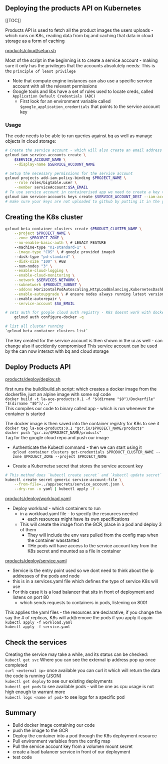## Deploying the products API on Kubernetes

[[TOC]]

Products API is used to fetch all the product images the users uploads - which runs on K8s, reading data from bq and caching that data in cloud storage as a form of caching

[products/cloud/setup.sh](../../content-google-cloud-engineer-master/products/cloud/setup.sh)

Most of the script in the beginning is to create a service account - making sure it only has the privileges that the accounts absolutely needs: This is the `principle of least privilege`  
* Note that compute engine instances can also use a specific service account with all the relevant permissions 
* Google tools and libs have a set of rules used  to locate creds, called `Application Default Credentials (ADC)`
    * First look for an environment variable called `$google_application_credentials` that points to the service account key 

### Usage

The code needs to be able to run queries against bq as well as manage objects in cloud storage:

```bash
# Create the service account - which will also create an email address (member id)
gcloud iam service-accounts create \
    $SERVICE_ACCOUNT_NAME \
    --display-name $SERVICE_ACCOUNT_NAME

# Setup the necessary permissions for the service account
gcloud projects add-iam-policy-binding $PROJECT_NAME \
    --role roles/bigtable.user \
    --member serviceAccount:$SA_EMAIL
# To use service account in containerised app we need to create a key to allow the code to login as service account
gcloud iam service-accounts keys create $SERVICE_ACCOUNT_DEST --iam-account $SA_EMAIL
# make sure your keys are not uploaded to github by putting it in the git ignore, this wil be generated in your local secrets folder
```

## Creating the K8s cluster
```bash
gcloud beta container clusters create $PRODUCT_CLUSTER_NAME \
    --project $PROJECT_NAME \
    --zone $PROJECT_ZONE \
    --no-enable-basic-auth \ # LEGACY FEATURE
    --machine-type "n1-standard-1" \
    --image-type "COS" \ # google provided image0
    --disk-type "pd-standard" \
    --disk-size "100" \ #GB
    --num-nodes "3" \
    --enable-cloud-logging \
    --enable-cloud-monitoring \
    --network $SERVICES_NETWORK \
    --subnetwork $PRODUCT_SUBNET \
    --addons HorizontalPodAutoscaling,HttpLoadBalancing,KubernetesDashboard \
    --enable-autoupgrade \ # ensure nodes always running latest version of K8s
    --enable-autorepair \
    --service-account $SA_EMAIL

# sets auth for google cloud auth registry - K8s doesnt work with dockerfiles, only with actual images
    gcloud auth configure-docker -q

# list all cluster running 
`gcloud beta container clusters list`
```
The key created for the service account is then shown in the ui as well - can change also if accidently compromised
This service account can be used by the  can now interact with bq and cloud storage 

## Deploy Products API

[products/deploy/deploy.sh](../../content-google-cloud-engineer-master/products/deploy/deploy.sh)

first runs the build/build.sh script: which creates a docker image from the dockerfile, just an alpine image with some sql code   
`docker build -t la-ace-products:0.1 -f "$(dirname "$0")/Dockerfile" "$(dirname "$0")/../"`  
This compiles our code to binary called app - which is run whenever the container is started

The docker image is then saved into the container registry for K8s to see it   
`docker tag la-ace-products:0.1 "gcr.io/$PROJECT_NAME/products"`  
`docker push "gcr.io/$PROJECT_NAME/products"`  
Tag for the google cloud repo and push our image

* Authenticate the Kubectl command - then we can start using it  
`gcloud container clusters get-credentials $PRODUCT_CLUSTER_NAME --zone $PROJECT_ZONE --project $PROJECT_NAME`

* Create a Kubernetse secret that stores the service account key
```bash
# This method does `kubectl create secret` and `kubectl update secret` all in one line 
kubectl create secret generic service-account-file \
    --from-file=../app/secrets/service_account.json \
    --dry-run -o yaml | kubectl apply -f -
```

[products/deploy/workload.yaml](../../content-google-cloud-engineer-master/products/deploy/workload.yaml)

* Deploy workload - which containers to run
    * in a workload.yaml file - to specify the resources needed
        * each resources might have its own specifications
    * This will create the image from the GCR, place in a pod and deploy 3 of them
        * They will include the env vars pulled from the config map when the container wasstarted
        * THe pods will have access to the service account key from the K8s secret and mounted as a file in container 

[products/deploy/service.yaml](../../content-google-cloud-engineer-master/products/deploy/service.yaml)

* Service is the entry point used so we dont need to think about the ip addresses of the pods and node
* this is in a services.yaml file which defines the type of service K8s will use 
* For this case it is a load balancer that sits in front of deployment and listens on port 80
    * which sends requests to containers in pods, listening on 8001 

This applies the yaml files - the resources are declarative, if you change the say the # of replicas, K8s will add/remove the pods if you apply it again  
`kubectl apply -f workload.yaml`   
`kubectl apply -f service.yaml` 

## Check the services 

Creating the service may take a while, and its status can be checked:  
`kubectl get svc` Where you can see the external ip address pop up once completed  
`curl <external ip>` once available you can curl it which will return the data the code is running (JSON)  
`kubectl get deploy` to see our existing deployments   
`kubectl get pods` to see available pods - will be one as cpu usage is not high enough to warrant more    
`kubectl logs <name of pod>` to see logs for a specific pod


## Summary 
* Build docker image containing our code
* push the image to the GCR
* Deploy the container into a pod through the K8s deployment resource 
* Pull environment variables from the config map
* Pull the service account key from a volumen mount secret
* create a load balancer service in front of our deployment
* test code 



